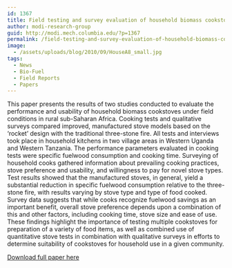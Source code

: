 ```yaml
---
id: 1367
title: Field testing and survey evaluation of household biomass cookstoves in rural sub-Saharan Africa
author: modi-research-group
guid: http://modi.mech.columbia.edu/?p=1367
permalink: /field-testing-and-survey-evaluation-of-household-biomass-cookstoves-in-rural-sub-saharan-africa/
image:
  - /assets/uploads/blog/2010/09/HouseA8_small.jpg
tags:
  - News
  - Bio-Fuel
  - Field Reports
  - Papers
---
```

This paper presents the results of two studies conducted to evaluate the performance and usability of household biomass cookstoves under field conditions in rural sub-Saharan Africa. Cooking tests and qualitative surveys compared improved, manufactured stove models based on the ‘rocket’ design with the traditional three-stone fire. All tests and interviews took place in household kitchens in two village areas in Western Uganda and Western Tanzania. The performance parameters evaluated in cooking tests were specific fuelwood consumption and cooking time. Surveying of household cooks gathered information about prevailing cooking practices, stove preference and usability, and willingness to pay for novel stove types. Test results showed that the manufactured stoves, in general, yield a substantial reduction in specific fuelwood consumption relative to the three-stone fire, with results varying by stove type and type of food cooked. Survey data suggests that while cooks recognize fuelwood savings as an important benefit, overall stove preference depends upon a combination of this and other factors, including cooking time, stove size and ease of use. These findings highlight the importance of testing multiple cookstoves for preparation of a variety of food items, as well as combined use of quantitative stove tests in combination with qualitative surveys in efforts to determine suitability of cookstoves for household use in a given community. 

[Download full paper here][1]

 [1]: /assets/uploads/blog/2013/04/Adkins_HHstovepaper_9-28-10.pdf